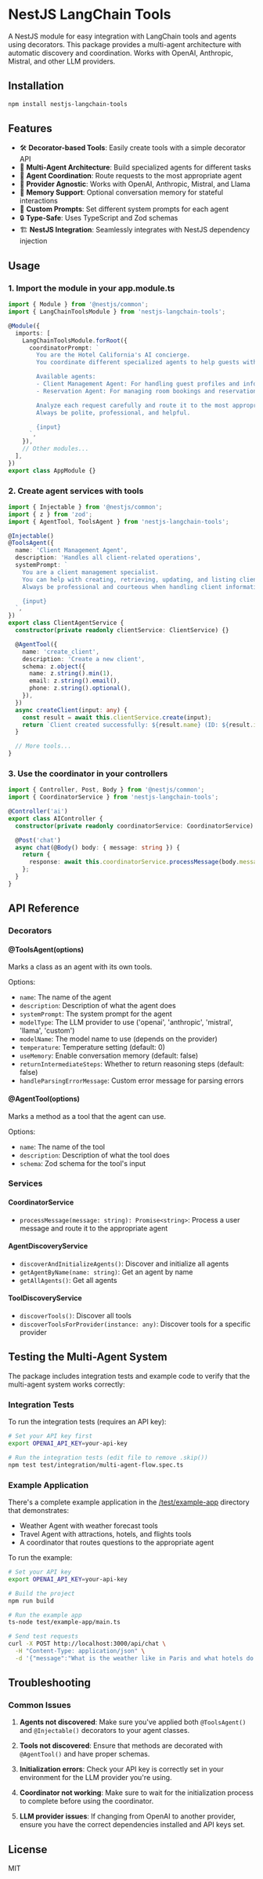 # NestJS LangChain Tools

A NestJS module for easy integration with LangChain tools and agents using decorators. This package provides a multi-agent architecture with automatic discovery and coordination. Works with OpenAI, Anthropic, Mistral, and other LLM providers.

## Installation

```bash
npm install nestjs-langchain-tools
```

## Features

- 🛠️ **Decorator-based Tools**: Easily create tools with a simple decorator API
- 🤖 **Multi-Agent Architecture**: Build specialized agents for different tasks
- 🧠 **Agent Coordination**: Route requests to the most appropriate agent
- 🔌 **Provider Agnostic**: Works with OpenAI, Anthropic, Mistral, and Llama
- 🧩 **Memory Support**: Optional conversation memory for stateful interactions
- 📝 **Custom Prompts**: Set different system prompts for each agent
- 🔒 **Type-Safe**: Uses TypeScript and Zod schemas
- 🏗️ **NestJS Integration**: Seamlessly integrates with NestJS dependency injection

## Usage

### 1. Import the module in your app.module.ts

```typescript
import { Module } from '@nestjs/common';
import { LangChainToolsModule } from 'nestjs-langchain-tools';

@Module({
  imports: [
    LangChainToolsModule.forRoot({
      coordinatorPrompt: `
        You are the Hotel California's AI concierge.
        You coordinate different specialized agents to help guests with their requests.

        Available agents:
        - Client Management Agent: For handling guest profiles and information
        - Reservation Agent: For managing room bookings and reservations

        Analyze each request carefully and route it to the most appropriate agent.
        Always be polite, professional, and helpful.

        {input}
      `,
    }),
    // Other modules...
  ],
})
export class AppModule {}
```

### 2. Create agent services with tools

```typescript
import { Injectable } from '@nestjs/common';
import { z } from 'zod';
import { AgentTool, ToolsAgent } from 'nestjs-langchain-tools';

@Injectable()
@ToolsAgent({
  name: 'Client Management Agent',
  description: 'Handles all client-related operations',
  systemPrompt: `
    You are a client management specialist.
    You can help with creating, retrieving, updating, and listing client information.
    Always be professional and courteous when handling client information.

    {input}
  `,
})
export class ClientAgentService {
  constructor(private readonly clientService: ClientService) {}

  @AgentTool({
    name: 'create_client',
    description: 'Create a new client',
    schema: z.object({
      name: z.string().min(1),
      email: z.string().email(),
      phone: z.string().optional(),
    }),
  })
  async createClient(input: any) {
    const result = await this.clientService.create(input);
    return `Client created successfully: ${result.name} (ID: ${result.id})`;
  }

  // More tools...
}
```

### 3. Use the coordinator in your controllers

```typescript
import { Controller, Post, Body } from '@nestjs/common';
import { CoordinatorService } from 'nestjs-langchain-tools';

@Controller('ai')
export class AIController {
  constructor(private readonly coordinatorService: CoordinatorService) {}

  @Post('chat')
  async chat(@Body() body: { message: string }) {
    return {
      response: await this.coordinatorService.processMessage(body.message),
    };
  }
}
```

## API Reference

### Decorators

#### @ToolsAgent(options)

Marks a class as an agent with its own tools.

Options:

- `name`: The name of the agent
- `description`: Description of what the agent does
- `systemPrompt`: The system prompt for the agent
- `modelType`: The LLM provider to use ('openai', 'anthropic', 'mistral', 'llama', 'custom')
- `modelName`: The model name to use (depends on the provider)
- `temperature`: Temperature setting (default: 0)
- `useMemory`: Enable conversation memory (default: false)
- `returnIntermediateSteps`: Whether to return reasoning steps (default: false)
- `handleParsingErrorMessage`: Custom error message for parsing errors

#### @AgentTool(options)

Marks a method as a tool that the agent can use.

Options:

- `name`: The name of the tool
- `description`: Description of what the tool does
- `schema`: Zod schema for the tool's input

### Services

#### CoordinatorService

- `processMessage(message: string): Promise<string>`: Process a user message and route it to the appropriate agent

#### AgentDiscoveryService

- `discoverAndInitializeAgents()`: Discover and initialize all agents
- `getAgentByName(name: string)`: Get an agent by name
- `getAllAgents()`: Get all agents

#### ToolDiscoveryService

- `discoverTools()`: Discover all tools
- `discoverToolsForProvider(instance: any)`: Discover tools for a specific provider

## Testing the Multi-Agent System

The package includes integration tests and example code to verify that the multi-agent system works correctly:

### Integration Tests

To run the integration tests (requires an API key):

```bash
# Set your API key first
export OPENAI_API_KEY=your-api-key

# Run the integration tests (edit file to remove .skip())
npm test test/integration/multi-agent-flow.spec.ts
```

### Example Application

There's a complete example application in the [/test/example-app](/test/example-app) directory that demonstrates:

- Weather Agent with weather forecast tools
- Travel Agent with attractions, hotels, and flights tools
- A coordinator that routes questions to the appropriate agent

To run the example:

```bash
# Set your API key
export OPENAI_API_KEY=your-api-key

# Build the project
npm run build

# Run the example app
ts-node test/example-app/main.ts

# Send test requests
curl -X POST http://localhost:3000/api/chat \
  -H "Content-Type: application/json" \
  -d '{"message":"What is the weather like in Paris and what hotels do you recommend?"}'
```

## Troubleshooting

### Common Issues

1. **Agents not discovered**: Make sure you've applied both `@ToolsAgent()` and `@Injectable()` decorators to your agent classes.

2. **Tools not discovered**: Ensure that methods are decorated with `@AgentTool()` and have proper schemas.

3. **Initialization errors**: Check your API key is correctly set in your environment for the LLM provider you're using.

4. **Coordinator not working**: Make sure to wait for the initialization process to complete before using the coordinator.

5. **LLM provider issues**: If changing from OpenAI to another provider, ensure you have the correct dependencies installed and API keys set.

## License

MIT
